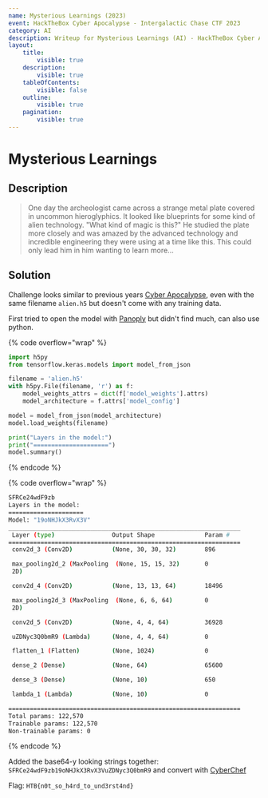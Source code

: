 ```yaml
---
name: Mysterious Learnings (2023)
event: HackTheBox Cyber Apocalypse - Intergalactic Chase CTF 2023
category: AI
description: Writeup for Mysterious Learnings (AI) - HackTheBox Cyber Apocalypse - Intergalactic Chase CTF (2023) 💜
layout:
    title:
        visible: true
    description:
        visible: true
    tableOfContents:
        visible: false
    outline:
        visible: true
    pagination:
        visible: true
---
```


# Mysterious Learnings

## Description

> One day the archeologist came across a strange metal plate covered in uncommon hieroglyphics. It looked like blueprints for some kind of alien technology. "What kind of magic is this?" He studied the plate more closely and was amazed by the advanced technology and incredible engineering they were using at a time like this. This could only lead him in him wanting to learn more...

## Solution

Challenge looks similar to previous years [Cyber Apocalypse](https://ctftime.org/writeup/27743), even with the same filename `alien.h5` but doesn't come with any training data.

First tried to open the model with [Panoply](https://www.giss.nasa.gov/tools/panoply/download) but didn't find much, can also use python.

{% code overflow="wrap" %}
```python
import h5py
from tensorflow.keras.models import model_from_json

filename = 'alien.h5'
with h5py.File(filename, 'r') as f:
    model_weights_attrs = dict(f['model_weights'].attrs)
    model_architecture = f.attrs['model_config']

model = model_from_json(model_architecture)
model.load_weights(filename)

print("Layers in the model:")
print("=====================")
model.summary()
```
{% endcode %}

{% code overflow="wrap" %}
```bash
SFRCe24wdF9zb
Layers in the model:
=====================
Model: "19oNHJkX3RvX3V"
_________________________________________________________________
 Layer (type)                Output Shape              Param #
=================================================================
 conv2d_3 (Conv2D)           (None, 30, 30, 32)        896

 max_pooling2d_2 (MaxPooling  (None, 15, 15, 32)       0
 2D)

 conv2d_4 (Conv2D)           (None, 13, 13, 64)        18496

 max_pooling2d_3 (MaxPooling  (None, 6, 6, 64)         0
 2D)

 conv2d_5 (Conv2D)           (None, 4, 4, 64)          36928

 uZDNyc3Q0bmR9 (Lambda)      (None, 4, 4, 64)          0

 flatten_1 (Flatten)         (None, 1024)              0

 dense_2 (Dense)             (None, 64)                65600

 dense_3 (Dense)             (None, 10)                650

 lambda_1 (Lambda)           (None, 10)                0

=================================================================
Total params: 122,570
Trainable params: 122,570
Non-trainable params: 0
```
{% endcode %}

Added the base64-y looking strings together: `SFRCe24wdF9zb19oNHJkX3RvX3VuZDNyc3Q0bmR9` and convert with [CyberChef](<https://gchq.github.io/CyberChef/#recipe=From_Base64('A-Za-z0-9%2B/%3D',true,false)&input=U0ZSQ2UyNHdkRjl6YjE5b05ISmtYM1J2WDNWdVpETnljM1EwYm1SOQ>)

Flag: `HTB{n0t_so_h4rd_to_und3rst4nd}`
